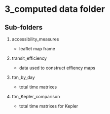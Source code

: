 # 3_computed data folder

## Sub-folders

1) accessibility_measures
    - leaflet map frame
    
2) transit_efficiency
    - data used to construct effiency maps
    
3) ttm_by_day
    - total time matrixes
    
4) ttm_Kepler_comparison
    - total time matrixes for Kepler
